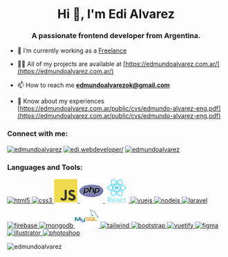 <h1 align="center">Hi 👋, I'm Edi Alvarez</h1>
<h3 align="center">A passionate frontend developer from Argentina.</h3>

- 🔭 I’m currently working as a [Freelance](https://edmundoalvarez.com.ar/)

- 👨‍💻 All of my projects are available at [https://edmundoalvarez.com.ar/](https://edmundoalvarez.com.ar/)

- 📫 How to reach me **edmundoalvarezok@gmail.com**

- 📄 Know about my experiences [https://edmundoalvarez.com.ar/public/cvs/edmundo-alvarez-eng.pdf](https://edmundoalvarez.com.ar/public/cvs/edmundo-alvarez-eng.pdf)

<h3 align="left">Connect with me:</h3>
<p align="left">
<a href="https://linkedin.com/in/edmundoalvarez" target="blank"><img align="center" src="https://cdn.jsdelivr.net/gh/devicons/devicon@latest/icons/linkedin/linkedin-original.svg" alt="edmundoalvarez" height="30" width="55" /></a>
<a href="https://instagram.com/edi.webdeveloper/" target="blank"><img align="center" src="https://raw.githubusercontent.com/rahuldkjain/github-profile-readme-generator/master/src/images/icons/Social/instagram.svg" alt="edi.webdeveloper/" height="30" width="55" /></a>
<a href="https://www.behance.net/edmundoalvarez" target="blank"><img align="center" src="https://raw.githubusercontent.com/rahuldkjain/github-profile-readme-generator/master/src/images/icons/Social/behance.svg" alt="edmundoalvarez" height="30" width="55" /></a>
</p>

<h3 align="left">Languages and Tools:</h3>
<p align="left"> 
    <a href="https://www.w3.org/html/" target="_blank" rel="noreferrer"> 
        <img src="https://cdn.jsdelivr.net/gh/devicons/devicon@latest/icons/html5/html5-original.svg" alt="html5" width="55" height="55"/> 
    </a>
    <a href="https://www.w3schools.com/css/" target="_blank" rel="noreferrer"> 
        <img src="https://cdn.jsdelivr.net/gh/devicons/devicon@latest/icons/css3/css3-original.svg" alt="css3" width="55" height="55"/> 
    </a>
    <a href="https://developer.mozilla.org/en-US/docs/Web/JavaScript" target="_blank" rel="noreferrer"> 
        <img src="https://raw.githubusercontent.com/devicons/devicon/master/icons/javascript/javascript-original.svg" alt="javascript" width="55" height="55"/> 
    </a> 
    <a href="https://www.php.net" target="_blank" rel="noreferrer"> 
        <img src="https://raw.githubusercontent.com/devicons/devicon/master/icons/php/php-original.svg" alt="php" width="55" height="55"/> 
    </a>
    <a href="https://reactjs.org/" target="_blank" rel="noreferrer"> 
        <img src="https://raw.githubusercontent.com/devicons/devicon/master/icons/react/react-original-wordmark.svg" alt="react" width="55" height="55"/> 
    </a> 
    <a href="https://vuejs.org/" target="_blank" rel="noreferrer"> 
        <img src="https://cdn.jsdelivr.net/gh/devicons/devicon@latest/icons/vuejs/vuejs-original.svg" alt="vuejs" width="55" height="55"/> 
    </a>
    <a href="https://nodejs.org" target="_blank" rel="noreferrer"> 
        <img src="https://cdn.jsdelivr.net/gh/devicons/devicon@latest/icons/nodejs/nodejs-plain-wordmark.svg" alt="nodejs" width="55" height="55"/> 
    </a>   
    <a href="https://laravel.com/" target="_blank" rel="noreferrer"> 
        <img src="https://cdn.jsdelivr.net/gh/devicons/devicon@latest/icons/laravel/laravel-original.svg" alt="laravel" width="55" height="55"/> 
    </a>   
    <a href="https://firebase.google.com/" target="_blank" rel="noreferrer"> 
        <img src="https://cdn.jsdelivr.net/gh/devicons/devicon@latest/icons/firebase/firebase-original.svg" alt="firebase" width="55" height="55"/> 
    </a> 
    <a href="https://www.mongodb.com/" target="_blank" rel="noreferrer"> 
        <img src="https://cdn.jsdelivr.net/gh/devicons/devicon@latest/icons/mongodb/mongodb-original.svg" alt="mongodb" width="55" height="55"/> 
    </a> 
    <a href="https://www.mysql.com/" target="_blank" rel="noreferrer"> 
        <img src="https://raw.githubusercontent.com/devicons/devicon/master/icons/mysql/mysql-original-wordmark.svg" alt="mysql" width="55" height="55"/> 
    </a>  
    <a href="https://tailwindcss.com/" target="_blank" rel="noreferrer"> 
        <img src="https://cdn.jsdelivr.net/gh/devicons/devicon@latest/icons/tailwindcss/tailwindcss-original.svg" alt="tailwind" width="55" height="55"/> 
    </a> 
    <a href="https://getbootstrap.com" target="_blank" rel="noreferrer"> 
        <img src="https://cdn.jsdelivr.net/gh/devicons/devicon@latest/icons/bootstrap/bootstrap-original.svg" alt="bootstrap" width="55" height="55"/> 
    </a>  
    <a href="https://vuetifyjs.com/en/" target="_blank" rel="noreferrer"> 
        <img src="https://cdn.jsdelivr.net/gh/devicons/devicon@latest/icons/vuetify/vuetify-original.svg" alt="vuetify" width="55" height="55"/> 
    </a>
    <a href="https://www.figma.com/" target="_blank" rel="noreferrer"> 
        <img src="https://cdn.jsdelivr.net/gh/devicons/devicon@latest/icons/figma/figma-original.svg" alt="figma" width="55" height="55"/> 
    </a> 
    <a href="https://www.adobe.com/in/products/illustrator.html" target="_blank" rel="noreferrer"> 
        <img src="https://www.vectorlogo.zone/logos/adobe_illustrator/adobe_illustrator-icon.svg" alt="illustrator" width="55" height="55"/> 
    </a>
    <a href="https://www.photoshop.com/en" target="_blank" rel="noreferrer"> 
        <img src="https://cdn.jsdelivr.net/gh/devicons/devicon@latest/icons/photoshop/photoshop-original.svg" alt="photoshop" width="55" height="55"/> 
    </a> 
</p>

<p>
    <img align="center" src="https://github-readme-stats.vercel.app/api/top-langs?username=edmundoalvarez&show_icons=true&locale=en&layout=compact" alt="edmundoalvarez" />
</p>

